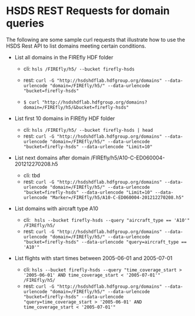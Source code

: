 # HSDS REST Requests for domain queries

The following are some sample curl requests that illustrate how to use the HSDS Rest API to list domains meeting certain conditions.

* List all domains in the FIREfly HDF folder

  * cli: `hsls /FIREfly/h5/ --bucket firefly-hsds`

  * rest: `curl -G "http://hsdshdflab.hdfgroup.org/domains" --data-urlencode "domain=/FIREfly/h5/" --data-urlencode "bucket=firefly-hsds"  `

  * ```
    $ curl "http://hsdshdflab.hdfgroup.org/domains?domain=/FIREfly/h5/&bucket=firefly-hsds"
    ```

* List first 10 domains in FIREfly HDF folder
  * cli: `hsls /FIREfly/h5/ --bucket firefly-hsds | head`
  * rest: `curl -G "http://hsdshdflab.hdfgroup.org/domains" --data-urlencode "domain=/FIREfly/h5/" --data-urlencode "bucket=firefly-hsds" --data-urlencode "Limit=10"`

* List next domains after domain /FIREfly/h5/A10-C-ED060004-201212270208.h5
  * cli: tbd
  * rest: `curl -G "http://hsdshdflab.hdfgroup.org/domains" --data-urlencode "domain=/FIREfly/h5/" --data-urlencode "bucket=firefly-hsds" --data-urlencode "Limit=10" --data-urlencode "Marker=/FIREfly/h5/A10-C-ED060004-201212270208.h5"`

* List domains with aircraft type A10

  * cli: ` hsls --bucket firefly-hsds --query "aircraft_type == 'A10'"  /FIREfly/h5/` 
  * rest: `curl -G "http://hsdshdflab.hdfgroup.org/domains" --data-urlencode "domain=/FIREfly/h5/" --data-urlencode "bucket=firefly-hsds" --data-urlencode "query=aircraft_type == 'A10'"`

* List flights with start times between 2005-06-01 and 2005-07-01

  * cli:  `hsls --bucket firefly-hsds --query "time_coverage_start > '2005-06-01' AND time_coverage_start < '2005-07-01'"  /FIREfly/h5/`
  * rest: `curl -G "http://hsdshdflab.hdfgroup.org/domains" --data-urlencode "domain=/FIREfly/h5/" --data-urlencode "bucket=firefly-hsds" --data-urlencode "query=time_coverage_start > '2005-06-01' AND time_coverage_start < '2005-07-01'"`

  